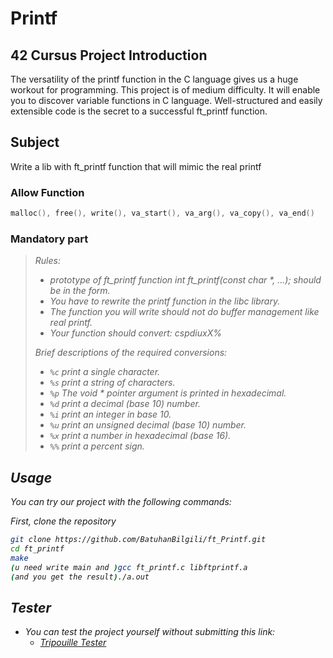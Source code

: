 # Printf

## 42 Cursus Project Introduction

The versatility of the printf function in the C language gives us a huge workout for programming. This project is of medium difficulty. It will enable you to discover variable functions in C language.
Well-structured and easily extensible code is the secret to a successful ft_printf function.

## Subject

Write a lib with ft_printf function that will mimic the real printf

### Allow Function

```c
malloc(), free(), write(), va_start(), va_arg(), va_copy(), va_end()
```

### Mandatory part

> <i> Rules:
>
> - prototype of ft_printf function int ft_printf(const char *, ...); should be in the form.
> - You have to rewrite the printf function in the libc library.
> - The function you will write should not do buffer management like real printf.
> - Your function should convert: cspdiuxX%
>
> <i> Brief descriptions of the required conversions:
>
> - `%c` print a single character.
> - `%s` print a string of characters.
> - `%p` The void * pointer argument is printed in hexadecimal.
> - `%d` print a decimal (base 10) number.
> - `%i` print an integer in base 10.
> - `%u` print an unsigned decimal (base 10) number.
> - `%x` print a number in hexadecimal (base 16).
> - `%%` print a percent sign.

## Usage

You can try our project with the following commands:

First, clone the repository

```sh
git clone https://github.com/BatuhanBilgili/ft_Printf.git
cd ft_printf
make
(u need write main and )gcc ft_printf.c libftprintf.a
(and you get the result)./a.out
```

## Tester

- You can test the project yourself without submitting this link:
  - [Tripouille Tester](https://github.com/Tripouille/printfTester/)
